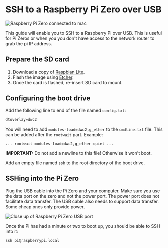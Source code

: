 <!--//

title: SSH to a Raspberry Pi Zero over USB
date: 2018-06-18
image: raspberry-pi-zero-ssh-usb-hero.webp
live: true

//-->

# SSH to a Raspberry Pi Zero over USB

![Raspberry Pi Zero connected to mac](assets/images/raspberry-pi-zero-ssh-usb-hero.webp)

<!-- snippet -->This guide will enable you to SSH to a Raspberry Pi over USB. This is useful for Pi Zeros or when you you don't have access to the network router to grab the pi IP address.

## Prepare the SD card

1. Download a copy of [Raspbian Lite](https://www.raspberrypi.org/downloads/raspbian/).
1. Flash the image using [Etcher](https://etcher.io/).
1. Once the card is flashed, re-insert SD card to mount.

## Configuring the boot drive

Add the following line to end of the file named `config.txt`:

    dtoverlay=dwc2

You will need to add `modules-load=dwc2,g_ether` to the `cmdline.txt` file. This can be added after the `rootwait` part. Example:

    ... rootwait modules-load=dwc2,g_ether quiet ...

**IMPORTANT:** Do not add a newline to this file! Otherwise it won't boot.

Add an empty file named `ssh` to the root directory of the boot drive.

## SSHing into the Pi Zero

Plug the USB cable into the Pi Zero and your computer. Make sure you use the data port on the zero and not the power port. The power port does not facilitate data transfer. The USB cable also needs to support data transfer. Some cheap ones only provide power.

![Close up of Raspberry Pi Zero USB port](assets/images/raspberry-pi-zero-usb-port.webp)

Once the Pi has had a minute or two to boot up, you should be able to SSH into it:

    ssh pi@raspberrypi.local
